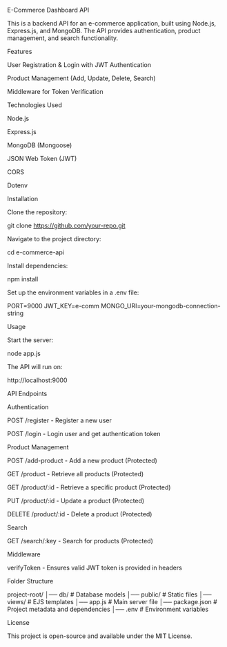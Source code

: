 E-Commerce Dashboard API

This is a backend API for an e-commerce application, built using Node.js, Express.js, and MongoDB. The API provides authentication, product management, and search functionality.

Features

User Registration & Login with JWT Authentication

Product Management (Add, Update, Delete, Search)

Middleware for Token Verification

Technologies Used

Node.js

Express.js

MongoDB (Mongoose)

JSON Web Token (JWT)

CORS

Dotenv

Installation

Clone the repository:

git clone https://github.com/your-repo.git

Navigate to the project directory:

cd e-commerce-api

Install dependencies:

npm install

Set up the environment variables in a .env file:

PORT=9000
JWT_KEY=e-comm
MONGO_URI=your-mongodb-connection-string

Usage

Start the server:

node app.js

The API will run on:

http://localhost:9000

API Endpoints

Authentication

POST /register - Register a new user

POST /login - Login user and get authentication token

Product Management

POST /add-product - Add a new product (Protected)

GET /product - Retrieve all products (Protected)

GET /product/:id - Retrieve a specific product (Protected)

PUT /product/:id - Update a product (Protected)

DELETE /product/:id - Delete a product (Protected)

Search

GET /search/:key - Search for products (Protected)

Middleware

verifyToken - Ensures valid JWT token is provided in headers

Folder Structure

project-root/
│── db/                # Database models
│── public/            # Static files
│── views/             # EJS templates
│── app.js             # Main server file
│── package.json       # Project metadata and dependencies
│── .env               # Environment variables

License

This project is open-source and available under the MIT License.

